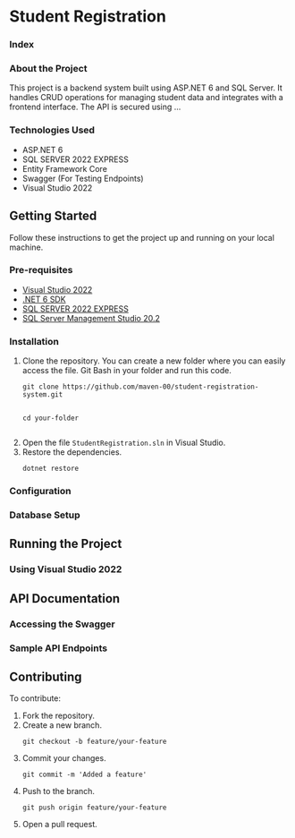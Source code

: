 <h1>Student Registration</h1>
<h3>Index</h3>
<h3>About the Project</h3>
    <p>This project is a backend system built using ASP.NET 6 and SQL Server. It handles CRUD operations for managing student data and integrates with a frontend interface. The API is secured using ...
    </p>
<h3>Technologies Used</h3>
    <ul>
        <li>ASP.NET 6</li>
        <li>SQL SERVER 2022 EXPRESS</li>
        <li>Entity Framework Core</li>
        <li>Swagger (For Testing Endpoints)</li>
        <li>Visual Studio 2022</li>
    </ul>
<h2>Getting Started</h2>
    <p>Follow these instructions to get the project up and running on your local machine.</p>
    <h3>Pre-requisites</h3>
        <ul>
            <li><a href="https://visualstudio.microsoft.com/vs/">Visual Studio 2022</a></li>
            <li><a href="https://dotnet.microsoft.com/en-us/download/dotnet/6.0">.NET 6 SDK</a></li>
            <li><a href="https://www.microsoft.com/en-us/sql-server/sql-server-downloads">SQL SERVER 2022 EXPRESS</a></li>
            <li><a href="https://learn.microsoft.com/en-us/sql/ssms/download-sql-server-management-studio-ssms?view=sql-server-ver16">SQL Server Management Studio 20.2</a></li>
        </ul>
    <h3>Installation</h3>
        <ol>
            <li>Clone the repository. You can create a new folder where you can easily access the file. Git Bash in your folder and run this code. <pre><code>git clone https://github.com/maven-00/student-registration-system.git 

cd your-folder</code></pre></li>
            <li>Open the file `StudentRegistration.sln` in Visual Studio.</li>
            <li>Restore the dependencies. <pre><code>dotnet restore</code></pre></li>
        </ol>
    <h3>Configuration</h3>
    <h3>Database Setup</h3>
<h2>Running the Project</h2>
    <h3>Using Visual Studio 2022</h3>
<h2>API Documentation</h2>
    <h3>Accessing the Swagger</h3>
    <h3>Sample API Endpoints</h3>
<h2>Contributing</h2>
    <p>To contribute:</p>
    <ol>
        <li>Fork the repository.</li>
        <li>Create a new branch. <pre><code>git checkout -b feature/your-feature</code></pre></li>
        <li>Commit your changes. <pre><code>git commit -m 'Added a feature'</code></pre></li>
        <li>Push to the branch. <pre><code>git push origin feature/your-feature</code></pre></li>
        <li>Open a pull request.</li>
    </ol>